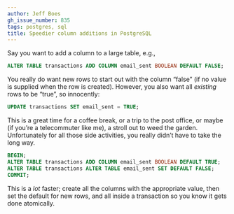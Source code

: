 ```yaml
---
author: Jeff Boes
gh_issue_number: 835
tags: postgres, sql
title: Speedier column additions in PostgreSQL
---
```




Say you want to add a column to a large table, e.g.,

```sql
ALTER TABLE transactions ADD COLUMN email_sent BOOLEAN DEFAULT FALSE;
```

You really do want new rows to start out with the column “false” (if no value is supplied when the row is created). However, you also want all *existing* rows to be “true”, so innocently:

```sql
UPDATE transactions SET email_sent = TRUE;
```

This is a great time for a coffee break, or a trip to the post office, or maybe (if you’re a telecommuter like me), a stroll out to weed the garden. Unfortunately for all those side activities, you really didn’t have to take the long way.

```sql
BEGIN;
ALTER TABLE transactions ADD COLUMN email_sent BOOLEAN DEFAULT TRUE;
ALTER TABLE transactions ALTER TABLE email_sent SET DEFAULT FALSE;
COMMIT;
```

This is a *lot* faster; create all the columns with the appropriate value, then set the default for new rows, and all inside a transaction so you know it gets done atomically.


